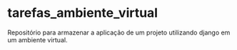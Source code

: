 # tarefas_ambiente_virtual
Repositório para armazenar a aplicação de um projeto utilizando django em um ambiente virtual.
